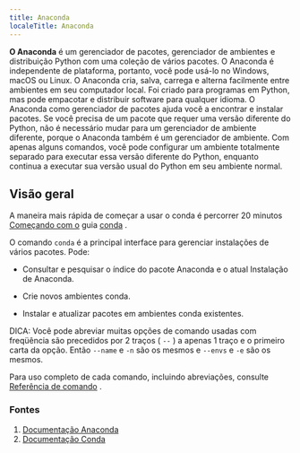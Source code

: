 ```yaml
---
title: Anaconda
localeTitle: Anaconda
---
```

**O Anaconda** é um gerenciador de pacotes, gerenciador de ambientes e distribuição Python com uma coleção de vários pacotes. O Anaconda é independente de plataforma, portanto, você pode usá-lo no Windows, macOS ou Linux. O Anaconda cria, salva, carrega e alterna facilmente entre ambientes em seu computador local. Foi criado para programas em Python, mas pode empacotar e distribuir software para qualquer idioma. O Anaconda como gerenciador de pacotes ajuda você a encontrar e instalar pacotes. Se você precisa de um pacote que requer uma versão diferente do Python, não é necessário mudar para um gerenciador de ambiente diferente, porque o Anaconda também é um gerenciador de ambiente. Com apenas alguns comandos, você pode configurar um ambiente totalmente separado para executar essa versão diferente do Python, enquanto continua a executar sua versão usual do Python em seu ambiente normal.

## Visão geral

A maneira mais rápida de começar a usar o conda é percorrer 20 minutos [Começando com o](https://conda.io/docs/user-guide/getting-started.html) guia [conda](https://conda.io/docs/user-guide/getting-started.html) .

O comando `conda` é a principal interface para gerenciar instalações de vários pacotes. Pode:

*   Consultar e pesquisar o índice do pacote Anaconda e o atual Instalação de Anaconda.
    
*   Crie novos ambientes conda.
    
*   Instalar e atualizar pacotes em ambientes conda existentes.
    

DICA: Você pode abreviar muitas opções de comando usadas com freqüência são precedidos por 2 traços ( `--` ) a apenas 1 traço e o primeiro carta da opção. Então `--name` e `-n` são os mesmos e `--envs` e `-e` são os mesmos.

Para uso completo de cada comando, incluindo abreviações, consulte [Referência de comando](https://conda.io/docs/commands.html) .

### Fontes

1.  [Documentação Anaconda](https://docs.anaconda.com/)
2.  [Documentação Conda](https://conda.io/docs/)